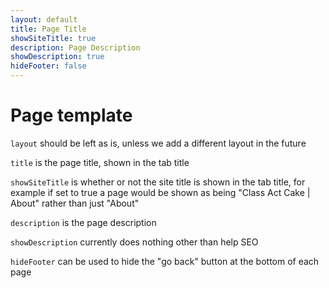 ```yaml
---
layout: default
title: Page Title
showSiteTitle: true
description: Page Description
showDescription: true
hideFooter: false
---
```


# Page template

`layout` should be left as is, unless we add a different layout in the future

`title` is the page title, shown in the tab title

`showSiteTitle` is whether or not the site title is shown in the tab title, for example if set to true a page would be shown as being "Class Act Cake | About" rather than just "About"

`description` is the page description

`showDescription` currently does nothing other than help SEO

`hideFooter` can be used to hide the "go back" button at the bottom of each page